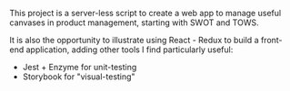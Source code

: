 This project is a server-less script to create a web app to manage useful canvases in product management, starting with SWOT and TOWS.

It is also the opportunity to illustrate using React - Redux to build a front-end application, adding other tools I find particularly useful:
  - Jest + Enzyme for unit-testing
  - Storybook for "visual-testing"
